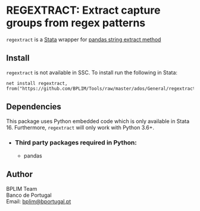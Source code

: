 # REGEXTRACT: Extract capture groups from regex patterns

`regextract` is a [Stata](http://www.stata.com/) wrapper for 
[pandas string extract method](https://pandas.pydata.org/docs/reference/api/pandas.Series.str.extract.html)

## Install

`regextract` is not available in SSC. To install run the following in Stata:

```
net install regextract, from("https://github.com/BPLIM/Tools/raw/master/ados/General/regextract/")
```

## Dependencies

This package uses Python embedded code which is only available in Stata 16. Furthermore, `regextract` will only work with Python 3.6+.

- ### Third party packages required in Python:

  - pandas


## Author

BPLIM Team
<br>Banco de Portugal
<br>Email: bplim@bportugal.pt
